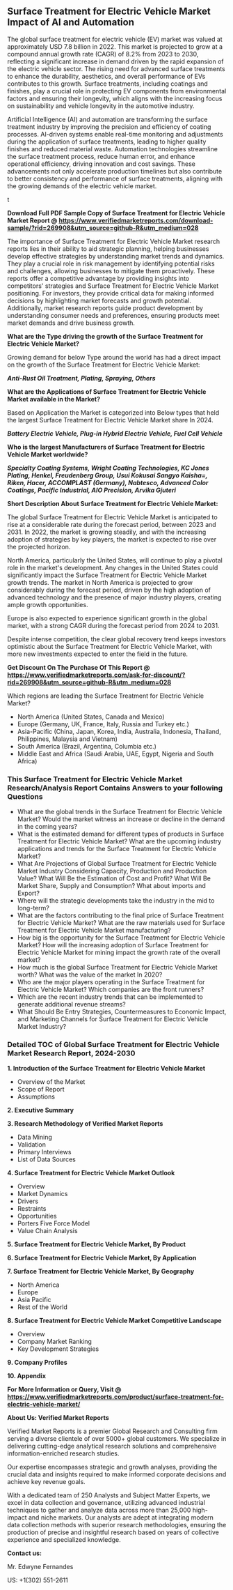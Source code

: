 <h2>Surface Treatment for Electric Vehicle Market Impact of AI and Automation</h2><p>The global surface treatment for electric vehicle (EV) market was valued at approximately USD 7.8 billion in 2022. This market is projected to grow at a compound annual growth rate (CAGR) of 8.2% from 2023 to 2030, reflecting a significant increase in demand driven by the rapid expansion of the electric vehicle sector. The rising need for advanced surface treatments to enhance the durability, aesthetics, and overall performance of EVs contributes to this growth. Surface treatments, including coatings and finishes, play a crucial role in protecting EV components from environmental factors and ensuring their longevity, which aligns with the increasing focus on sustainability and vehicle longevity in the automotive industry.</p><p>Artificial Intelligence (AI) and automation are transforming the surface treatment industry by improving the precision and efficiency of coating processes. AI-driven systems enable real-time monitoring and adjustments during the application of surface treatments, leading to higher quality finishes and reduced material waste. Automation technologies streamline the surface treatment process, reduce human error, and enhance operational efficiency, driving innovation and cost savings. These advancements not only accelerate production timelines but also contribute to better consistency and performance of surface treatments, aligning with the growing demands of the electric vehicle market.</p>t</p><p id="" class=""><strong>Download Full PDF Sample Copy of Surface Treatment for Electric Vehicle Market Report @ <a href="https://www.verifiedmarketreports.com/download-sample/?rid=269908&utm_source=github-R&utm_medium=028" target="_blank">https://www.verifiedmarketreports.com/download-sample/?rid=269908&utm_source=github-R&utm_medium=028</a></strong></p><p>The importance of&nbsp;Surface Treatment for Electric Vehicle Market research reports lies in their ability to aid strategic planning, helping businesses develop effective strategies by understanding market trends and dynamics. They play a crucial role in risk management by identifying potential risks and challenges, allowing businesses to mitigate them proactively. These reports offer a competitive advantage by providing insights into competitors' strategies and Surface Treatment for Electric Vehicle Market positioning. For investors, they provide critical data for making informed decisions by highlighting market forecasts and growth potential. Additionally, market research reports guide product development by understanding consumer needs and preferences, ensuring products meet market demands and drive business growth.</p><p><strong>What are the&nbsp;Type driving the growth of the Surface Treatment for Electric Vehicle Market?</strong></p><p id="" class="">Growing demand for below Type around the world has had a direct impact on the growth of the Surface Treatment for Electric Vehicle Market:</p><em><strong>Anti-Rust Oil Treatment, Plating, Spraying, Others</strong></em></p><strong>What are the&nbsp;Applications&nbsp;of Surface Treatment for Electric Vehicle Market available in the Market?</strong></p><p id="" class="">Based on Application the Market is categorized into Below types that held the largest Surface Treatment for Electric Vehicle Market share In 2024.</p><em><strong>Battery Electric Vehicle, Plug-in Hybrid Electric Vehicle, Fuel Cell Vehicle</strong></em></p><strong>Who is the largest Manufacturers of Surface Treatment for Electric Vehicle Market worldwide?</strong></p><p><em><strong>Specialty Coating Systems, Wright Coating Technologies, KC Jones Plating, Henkel, Freudenberg Group, Usui Kokusai Sangyo Kaisha=, Riken, Hacer, ACCOMPLAST (Germany), Nabtesco, Advanced Color Coatings, Pacific Industrial, AIO Precision, Arvika Gjuteri</strong></em></p><p id="" class=""><strong>Short Description About Surface Treatment for Electric Vehicle Market:</strong></p><p>The global Surface Treatment for Electric Vehicle Market is anticipated to rise at a considerable rate during the forecast period, between 2023 and 2031. In 2022, the market is growing steadily, and with the increasing adoption of strategies by key players, the market is expected to rise over the projected horizon.</p><p>North America, particularly the United States, will continue to play a pivotal role in the market's development. Any changes in the United States could significantly impact the Surface Treatment for Electric Vehicle Market growth trends. The market in North America is projected to grow considerably during the forecast period, driven by the high adoption of advanced technology and the presence of major industry players, creating ample growth opportunities.</p><p>Europe is also expected to experience significant growth in the global market, with a strong CAGR during the forecast period from 2024 to 2031.</p><p>Despite intense competition, the clear global recovery trend keeps investors optimistic about the Surface Treatment for Electric Vehicle Market, with more new investments expected to enter the field in the future.</p><p id="" class=""><strong>Get Discount On The Purchase Of This Report @ <a href="https://www.verifiedmarketreports.com/ask-for-discount/?rid=269908&utm_source=github-R&utm_medium=028" target="_blank">https://www.verifiedmarketreports.com/ask-for-discount/?rid=269908&utm_source=github-R&utm_medium=028</a></strong></p>Which regions are leading the Surface Treatment for Electric Vehicle Market?</p><ul><li>North America (United States, Canada and Mexico)</li><li>Europe (Germany, UK, France, Italy, Russia and Turkey etc.)</li><li>Asia-Pacific (China, Japan, Korea, India, Australia, Indonesia, Thailand, Philippines, Malaysia and Vietnam)</li><li>South America (Brazil, Argentina, Columbia etc.)</li><li>Middle East and Africa (Saudi Arabia, UAE, Egypt, Nigeria and South Africa)</li></ul><h3 id="" class="">This Surface Treatment for Electric Vehicle Market Research/Analysis Report Contains Answers to your following Questions</h3><ul><li>What are the global trends in the Surface Treatment for Electric Vehicle Market? Would the market witness an increase or decline in the demand in the coming years?</li><li>What is the estimated demand for different types of products in Surface Treatment for Electric Vehicle Market? What are the upcoming industry applications and trends for the Surface Treatment for Electric Vehicle Market?</li><li>What Are Projections of Global Surface Treatment for Electric Vehicle Market Industry Considering Capacity, Production and Production Value? What Will Be the Estimation of Cost and Profit? What Will Be Market Share, Supply and Consumption? What about imports and Export?</li><li>Where will the strategic developments take the industry in the mid to long-term?</li><li>What are the factors contributing to the final price of Surface Treatment for Electric Vehicle Market? What are the raw materials used for Surface Treatment for Electric Vehicle Market manufacturing?</li><li>How big is the opportunity for the Surface Treatment for Electric Vehicle Market? How will the increasing adoption of Surface Treatment for Electric Vehicle Market for mining impact the growth rate of the overall market?</li><li>How much is the global Surface Treatment for Electric Vehicle Market worth? What was the value of the market In 2020?</li><li>Who are the major players operating in the Surface Treatment for Electric Vehicle Market? Which companies are the front runners?</li><li>Which are the recent industry trends that can be implemented to generate additional revenue streams?</li><li>What Should Be Entry Strategies, Countermeasures to Economic Impact, and Marketing Channels for Surface Treatment for Electric Vehicle Market Industry?</li></ul><h3 id="" class="">Detailed TOC of Global Surface Treatment for Electric Vehicle Market Research Report, 2024-2030</h3><p id="" class=""><strong>1. Introduction of the Surface Treatment for Electric Vehicle Market</strong></p><ul><li>Overview of the Market</li><li>Scope of Report</li><li>Assumptions</li></ul><p id="" class=""><strong>2. Executive Summary</strong></p><p id="" class=""><strong>3. Research Methodology of Verified Market Reports</strong></p><ul><li>Data Mining</li><li>Validation</li><li>Primary Interviews</li><li>List of Data Sources</li></ul><p id="" class=""><strong>4. Surface Treatment for Electric Vehicle Market Outlook</strong></p><ul><li>Overview</li><li>Market Dynamics</li><li>Drivers</li><li>Restraints</li><li>Opportunities</li><li>Porters Five Force Model</li><li>Value Chain Analysis</li></ul><p id="" class=""><strong>5. Surface Treatment for Electric Vehicle Market, By Product</strong></p><p id="" class=""><strong>6. Surface Treatment for Electric Vehicle Market, By Application</strong></p><p id="" class=""><strong>7. Surface Treatment for Electric Vehicle Market, By Geography</strong></p><ul><li>North America</li><li>Europe</li><li>Asia Pacific</li><li>Rest of the World</li></ul><p id="" class=""><strong>8. Surface Treatment for Electric Vehicle Market Competitive Landscape</strong></p><ul><li>Overview</li><li>Company Market Ranking</li><li>Key Development Strategies</li></ul><p id="" class=""><strong>9. Company Profiles</strong></p><p id="" class=""><strong>10. Appendix</strong></p><p id="" class=""><strong>For More Information or Query, Visit @ <a href="https://www.verifiedmarketreports.com/product/surface-treatment-for-electric-vehicle-market/" target="_blank">https://www.verifiedmarketreports.com/product/surface-treatment-for-electric-vehicle-market/</a></strong></p><p id="" class=""><strong>About Us: Verified Market Reports</strong></p><p id="" class="">Verified Market Reports is a premier Global Research and Consulting firm serving a diverse clientele of over 5000+ global customers. We specialize in delivering cutting-edge analytical research solutions and comprehensive information-enriched research studies.</p><p id="" class="">Our expertise encompasses strategic and growth analyses, providing the crucial data and insights required to make informed corporate decisions and achieve key revenue goals.</p><p id="" class="">With a dedicated team of 250 Analysts and Subject Matter Experts, we excel in data collection and governance, utilizing advanced industrial techniques to gather and analyze data across more than 25,000 high-impact and niche markets. Our analysts are adept at integrating modern data collection methods with superior research methodologies, ensuring the production of precise and insightful research based on years of collective experience and specialized knowledge.</p><p id="" class=""><strong>Contact us:</strong></p><p id="" class="">Mr. Edwyne Fernandes</p><p id="" class="">US: +1(302) 551-2611</p>